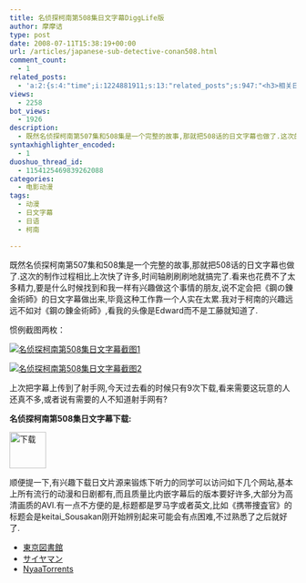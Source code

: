 ```yaml
---
title: 名侦探柯南第508集日文字幕DiggLife版
author: 摩摩诘
type: post
date: 2008-07-11T15:38:19+00:00
url: /articles/japanese-sub-detective-conan508.html
comment_count:
  - 1
related_posts:
  - 'a:2:{s:4:"time";i:1224881911;s:13:"related_posts";s:947:"<h3>相关日志</h3><ul class="related_post"><li><a href="http://www.digglife.cn/articles/japanese-sub-detective-conan.html" title="名侦探柯南第507集日文字幕DiggLife版">名侦探柯南第507集日文字幕DiggLife版</a></li><li><a href="http://www.digglife.cn/articles/happy-birthday-astro-boy.html" title="铁臂阿童木5岁生日快乐">铁臂阿童木5岁生日快乐</a></li><li><a href="http://www.digglife.cn/articles/justin-chatwin-james-masters-kitty-zhang-yuqi-dragonballz-dragon-ball-goku-chichi-piccolo-piccoro-son-gokou-dragonball-entertainment-news-trailer-commercials.html" title="好莱坞真人版《龙珠Z》人物造型">好莱坞真人版《龙珠Z》人物造型</a></li><li><a href="http://www.digglife.cn/articles/animetion-character-become-councillor.html" title="恶搞:动漫人物泉こなた荣登日本参议院议员候选">恶搞:动漫人物泉こなた荣登日本参议院议员候选</a></li></ul>";}'
views:
  - 2258
bot_views:
  - 1926
description:
  - 既然名侦探柯南第507集和508集是一个完整的故事,那就把508话的日文字幕也做了.这次的制作过程相比上次快了许多,时间轴刷刷刷地就搞完了.
syntaxhighlighter_encoded:
  - 1
duoshuo_thread_id:
  - 1154125469839262088
categories:
  - 电影动漫
tags:
  - 动漫
  - 日文字幕
  - 日语
  - 柯南

---
```

既然名侦探柯南第507集和508集是一个完整的故事,那就把508话的日文字幕也做了.这次的制作过程相比上次快了许多,时间轴刷刷刷地就搞完了.看来也花费不了太多精力,要是什么时候找到和我一样有兴趣做这个事情的朋友,说不定会把<span class="jp">《鋼の錬金術師》</span>的日文字幕做出来,毕竟这种工作靠一个人实在太累.我对于柯南的兴趣远远不如对<span class="jp">《鋼の錬金術師》</span>,看我的头像是Edward而不是工藤就知道了.

<!--more-->

惯例截图两枚：
  
[![名侦探柯南第508集日文字幕截图1][1]][2]

[![名侦探柯南第508集日文字幕截图2][3]][4]

上次把字幕上传到了射手网,今天过去看的时候只有9次下载,看来需要这玩意的人还真不多,或者说有需要的人不知道射手网有?

**名侦探柯南第508集日文字幕下载:**

<a title="名侦探柯南第508话日文字幕下载" href="https://www.digglife.net/wp-content/uploads/files/konan508-jpsub.zip" target="_self"><img class="alignnone size-full wp-image-2565" title="下载" src="http://digglife.qiniudn.com/wp-content/uploads/2008/07/download.gif" alt="下载" width="64" height="64" /></a>

顺便提一下,有兴趣下载日文片源来锻炼下听力的同学可以访问如下几个网站,基本上所有流行的动漫和日剧都有,而且质量比内嵌字幕后的版本要好许多,大部分为高清画质的AVI.有一点不方便的是,标题都是罗马字或者英文,比如<span class="jp">《携帯捜査官》</span>的标题会是keitai_Sousakan刚开始辨别起来可能会有点困难,不过熟悉了之后就好了.

  * <a title="东京图书馆片源" href="http://www.tokyotosho.com/" target="_blank"><span class="jp">東京図書館</span></a>
  * <a title="Saiyaman片源" href="http://bt.saiyaman.info/" target="_blank"><span class="jp">サイヤマン</span></a>
  * <a title="Nyaa片源" href="http://www.nyaatorrents.org/" target="_blank">NyaaTorrents</a>

 [1]: http://digglife.qiniudn.com/wp-content/uploads/archive/konan-jpsub508-1.jpg
 [2]: http://picasaweb.google.com/digglifeshow/GYewOD/photo#5221753261477491618
 [3]: http://digglife.qiniudn.com/wp-content/uploads/archive/konan-jpsub508-2.jpg
 [4]: http://picasaweb.google.com/digglifeshow/GYewOD/photo#5221753258198555474